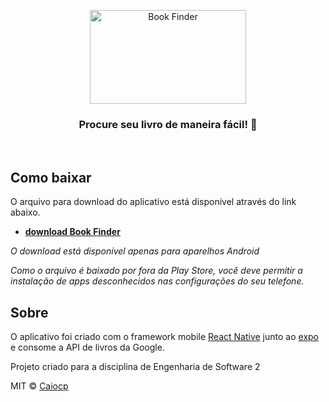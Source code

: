 <p align="center">
  <img src="https://svgshare.com/i/Lb6.svg" height="150" width="250" alt="Book Finder" />
</p>

<h3 align="center">
  Procure seu livro de maneira fácil! 📖
</h3>

<br>

## Como baixar

O arquivo para download do aplicativo está disponível através do link abaixo.

 - **[download Book Finder](https://expo.io/artifacts/c5e37af6-e30d-49e9-917e-914135566520)**

*O download está disponível apenas para aparelhos Android*

*Como o arquivo é baixado por fora da Play Store, você deve permitir a instalação de apps desconhecidos nas configurações do seu telefone.*

## Sobre

O aplicativo foi criado com o framework mobile [React Native](https://reactnative.dev/) junto ao [expo](https://expo.io/) e consome a API de livros da Google.

Projeto criado para a disciplina de Engenharia de Software 2

MIT © [Caiocp](https://github.com/caiocp)
